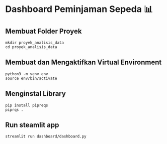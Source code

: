 # Dashboard Peminjaman Sepeda 📊

## Membuat Folder Proyek
```
mkdir proyek_analisis_data
cd proyek_analisis_data
```

## Membuat dan Mengaktifkan Virtual Environment
```
python3 -m venv env
source env/bin/activate
```

## Menginstal Library
```
pip install pipreqs
piprqs .
```

## Run steamlit app
```
streamlit run dashboard/dashboard.py
```